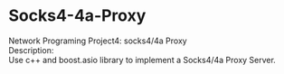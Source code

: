 # Socks4-4a-Proxy
Network Programing Project4: socks4/4a Proxy<br>
Description:<br>
Use c++ and boost.asio library to implement a Socks4/4a Proxy Server.
